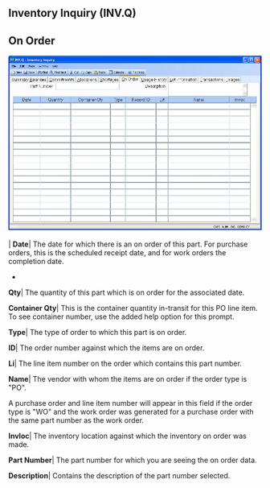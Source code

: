 ## Inventory Inquiry (INV.Q)
<PageHeader />

## On Order

![](./INV-Q-5.jpg)

| **Date**|  The date for which there is an on order of this part. For
purchase orders, this is the scheduled receipt date, and for work orders the
completion date.

-  
**Qty**|  The quantity of this part which is on order for the associated date.

**Container Qty**|  This is the container quantity in-transit for this PO line
item. To see container number, use the added help option for this prompt.

**Type**|  The type of order to which this part is on order.

**ID**|  The order number against which the items are on order.

**Li**|  The line item number on the order which contains this part number.

**Name**|  The vendor with whom the items are on order if the order type is
"PO".

A purchase order and line item number will appear in this field if the order
type is "WO" and the work order was generated for a purchase order with the
same part number as the work order.

**Invloc**|  The inventory location against which the inventory on order was
made.

**Part Number**|  The part number for which you are seeing the on order data.

**Description**|  Contains the description of the part number selected.


<badge text= "Version 8.10.57 " vertical="middle" />

<PageFooter />
